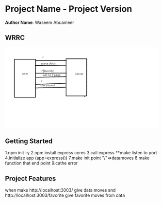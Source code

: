 # Project Name - Project Version

**Author Name**: Waseem Abuameer

## WRRC
![image](img/WRRC1.jpg)



## Getting Started
<!-- What are the steps that a user must take in order to build this app on their own machine and get it running? -->
1.npm init -y
2.npm install express cores 
3.call express
**make listen to port
4.initialize app (app=express())
7.make init point "/"=>datamoves
8.make function that end point
9.cathe error


## Project Features
<!-- What are the features included in you app -->
when make http://localhost:3003/ give data moves
and http://localhost:3003/favorite give favorite moves from data